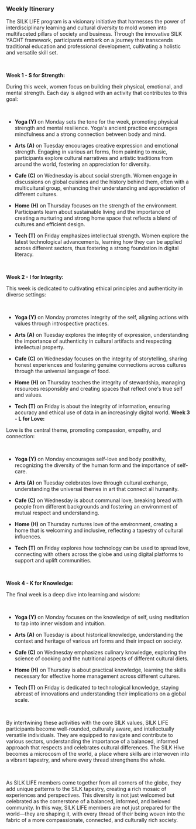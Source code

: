 ### Weekly Itinerary
The SILK LIFE program is a visionary initiative that harnesses the power of interdisciplinary learning and cultural diversity to mold women into multifaceted pillars of society and business. Through the innovative SILK YACHT framework, participants embark on a journey that transcends traditional education and professional development, cultivating a holistic and versatile skill set. 

  

**Week 1 - S for Strength:** 

During this week, women focus on building their physical, emotional, and mental strength. Each day is aligned with an activity that contributes to this goal: 

  

- **Yoga (Y)** on Monday sets the tone for the week, promoting physical strength and mental resilience. Yoga's ancient practice encourages mindfulness and a strong connection between body and mind. 

 

- **Arts (A)** on Tuesday encourages creative expression and emotional strength. Engaging in various art forms, from painting to music, participants explore cultural narratives and artistic traditions from around the world, fostering an appreciation for diversity. 

 

- **Cafe (C)** on Wednesday is about social strength. Women engage in discussions on global cuisines and the history behind them, often with a multicultural group, enhancing their understanding and appreciation of different cultures. 

 

- **Home (H)** on Thursday focuses on the strength of the environment. Participants learn about sustainable living and the importance of creating a nurturing and strong home space that reflects a blend of cultures and efficient design. 

 

- **Tech (T)** on Friday emphasizes intellectual strength. Women explore the latest technological advancements, learning how they can be applied across different sectors, thus fostering a strong foundation in digital literacy. 

  

**Week 2 - I for Integrity:** 

This week is dedicated to cultivating ethical principles and authenticity in diverse settings: 

  

- **Yoga (Y)** on Monday promotes integrity of the self, aligning actions with values through introspective practices. 

 

- **Arts (A)** on Tuesday explores the integrity of expression, understanding the importance of authenticity in cultural artifacts and respecting intellectual property. 

 

- **Cafe (C)** on Wednesday focuses on the integrity of storytelling, sharing honest experiences and fostering genuine connections across cultures through the universal language of food. 

 

- **Home (H)** on Thursday teaches the integrity of stewardship, managing resources responsibly and creating spaces that reflect one's true self and values. 

 

- **Tech (T)** on Friday is about the integrity of information, ensuring accuracy and ethical use of data in an increasingly digital world. 
**Week 3 - L for Love:** 

Love is the central theme, promoting compassion, empathy, and connection: 

  

- **Yoga (Y)** on Monday encourages self-love and body positivity, recognizing the diversity of the human form and the importance of self-care. 

 

- **Arts (A)** on Tuesday celebrates love through cultural exchange, understanding the universal themes in art that connect all humanity. 

 

- **Cafe (C)** on Wednesday is about communal love, breaking bread with people from different backgrounds and fostering an environment of mutual respect and understanding. 

 

- **Home (H)** on Thursday nurtures love of the environment, creating a home that is welcoming and inclusive, reflecting a tapestry of cultural influences. 

 

- **Tech (T)** on Friday explores how technology can be used to spread love, connecting with others across the globe and using digital platforms to support and uplift communities. 

  

**Week 4 - K for Knowledge:** 

The final week is a deep dive into learning and wisdom: 

  

- **Yoga (Y)** on Monday focuses on the knowledge of self, using meditation to tap into inner wisdom and intuition. 

 

- **Arts (A)** on Tuesday is about historical knowledge, understanding the context and heritage of various art forms and their impact on society. 

 

- **Cafe (C)** on Wednesday emphasizes culinary knowledge, exploring the science of cooking and the nutritional aspects of different cultural diets. 

 

- **Home (H)** on Thursday is about practical knowledge, learning the skills necessary for effective home management across different cultures. 

 

- **Tech (T)** on Friday is dedicated to technological knowledge, staying abreast of innovations and understanding their implications on a global scale. 

  

By intertwining these activities with the core SILK values, SILK LIFE participants become well-rounded, culturally aware, and intellectually versatile individuals. They are equipped to navigate and contribute to various sectors, understanding the importance of a balanced, informed approach that respects and celebrates cultural differences. The SILK Hive becomes a microcosm of the world, a place where skills are interwoven into a vibrant tapestry, and where every thread strengthens the whole. 

  

As SILK LIFE members come together from all corners of the globe, they add unique patterns to the SILK tapestry, creating a rich mosaic of experiences and perspectives. This diversity is not just welcomed but celebrated as the cornerstone of a balanced, informed, and beloved community. In this way, SILK LIFE members are not just prepared for the world—they are shaping it, with every thread of their being woven into the fabric of a more compassionate, connected, and culturally rich society. 
